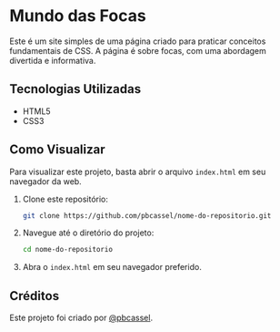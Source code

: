 # Mundo das Focas

Este é um site simples de uma página criado para praticar conceitos fundamentais de CSS. A página é sobre focas, com uma abordagem divertida e informativa.

## Tecnologias Utilizadas

- HTML5
- CSS3

## Como Visualizar

Para visualizar este projeto, basta abrir o arquivo `index.html` em seu navegador da web.

1.  Clone este repositório:
    ```bash
    git clone https://github.com/pbcassel/nome-do-repositorio.git
    ```
2.  Navegue até o diretório do projeto:
    ```bash
    cd nome-do-repositorio
    ```
3.  Abra o `index.html` em seu navegador preferido.

## Créditos

Este projeto foi criado por [@pbcassel](https://github.com/pbcassel). 
